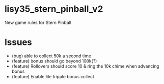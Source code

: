 # lisy35_stern_pinball_v2
New game rules for Stern Pinball

# Issues
* (bug) able to collect 50k a second time
* (feature) bonus should go beyond 100k(?)
* (feature) Rollovers should score 10 & ring the 10k chime when advancing bonus
* (feature) Enable lite tripple bonus collect
